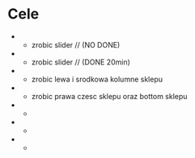 # Cele #

* - zrobic slider // (NO DONE)
* - zrobic slider // (DONE 20min)
* - zrobic lewa  i srodkowa kolumne sklepu
* - zrobic prawa czesc sklepu oraz bottom sklepu
* - 
* - 
* - 
